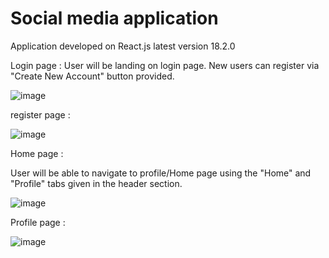 # Social media application

Application developed on React.js latest version 18.2.0

Login page : User will be landing on login page.
New users can register via "Create New Account" button provided.

![image](https://user-images.githubusercontent.com/107784718/192439883-7c72b123-c491-4b18-a528-b6d16aca60b5.png)


register page :

![image](https://user-images.githubusercontent.com/107784718/192439700-99ab7baf-c0e0-4bb2-a07e-b86266d857c3.png)


Home page :

User will be able to navigate to profile/Home page using the "Home" and "Profile" tabs given in the header section.

![image](https://user-images.githubusercontent.com/107784718/191647328-bf42e0b5-0130-4736-bc0e-98842098d849.png)

Profile page :

![image](https://user-images.githubusercontent.com/107784718/192440226-28446f09-d1e6-401b-bec2-3326ba59965e.png)
